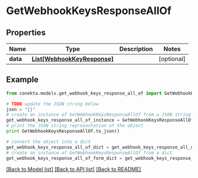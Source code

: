 # GetWebhookKeysResponseAllOf


## Properties
Name | Type | Description | Notes
------------ | ------------- | ------------- | -------------
**data** | [**List[WebhookKeyResponse]**](WebhookKeyResponse.md) |  | [optional] 

## Example

```python
from conekta.models.get_webhook_keys_response_all_of import GetWebhookKeysResponseAllOf

# TODO update the JSON string below
json = "{}"
# create an instance of GetWebhookKeysResponseAllOf from a JSON string
get_webhook_keys_response_all_of_instance = GetWebhookKeysResponseAllOf.from_json(json)
# print the JSON string representation of the object
print GetWebhookKeysResponseAllOf.to_json()

# convert the object into a dict
get_webhook_keys_response_all_of_dict = get_webhook_keys_response_all_of_instance.to_dict()
# create an instance of GetWebhookKeysResponseAllOf from a dict
get_webhook_keys_response_all_of_form_dict = get_webhook_keys_response_all_of.from_dict(get_webhook_keys_response_all_of_dict)
```
[[Back to Model list]](../README.md#documentation-for-models) [[Back to API list]](../README.md#documentation-for-api-endpoints) [[Back to README]](../README.md)


